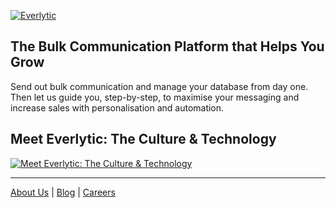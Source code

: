 [![Everlytic](https://www.everlytic.com/wp-content/uploads/2018/02/Everlytic-logo-x1-1.png)](https://everlytic.com)

## The Bulk Communication Platform that Helps You Grow

Send out bulk communication and manage your database from day one. Then let us guide you, step-by-step, to maximise your messaging and increase sales with personalisation and automation.

## Meet Everlytic: The Culture & Technology


[![Meet Everlytic: The Culture & Technology](https://img.youtube.com/vi/aV9y0yuq0hs/0.jpg)](https://www.youtube.com/watch?v=aV9y0yuq0hs)

***

[About Us](https://www.everlytic.com/about-us/) | [Blog](https://www.everlytic.com/category/blog/) | [Careers](https://www.everlytic.com/careers/)
